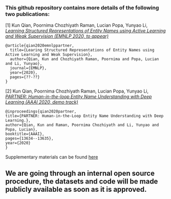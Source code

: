 ### This github repository contains more details of the following two publications: 


[1] Kun Qian, Poornima Chozhiyath Raman, Lucian Popa, Yunyao Li, [*Learning Structured Representations of Entity Names using Active Learning and Weak Supervision (EMNLP 2020, to appear)*]()

```
@article{qian2020emnlppartner,
  title={Learing Structured Representations of Entity Names using Active Learning and Weak Supervision},
  author={Qian, Kun and Chozhiyath Raman, Poornima and Popa, Lucian and Li, Yunyao},
  journal={EMNLP},
  year={2020},
  pages={??-??}
}
```

[2] Kun Qian, Poornima Chozhiyath Raman, Lucian Popa, Yunyao Li, [*PARTNER: Human-in-the-loop Entity Name Understanding with Deep Learning (AAAI 2020, demo track)*](https://aaai.org/ojs/index.php/AAAI/article/view/7104)

```
@inproceedings{qian2020partner,
title={PARTNER: Human-in-the-Loop Entity Name Understanding with Deep Learning.},
author={Qian, Kun and Raman, Poornima Chozhiyath and Li, Yunyao and Popa, Lucian},
booktitle={AAAI},
pages={13634--13635},
year={2020}
}
```

Supplementary materials can be found [here](https://github.com/System-T/PARTNER/blob/master/supplementary.pdf)

## We are going through an internal open source procedure, the datasets and code will be made publicly available as soon as it is approved.
